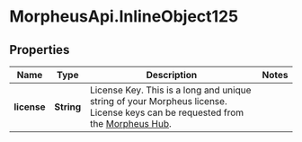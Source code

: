 # MorpheusApi.InlineObject125

## Properties

Name | Type | Description | Notes
------------ | ------------- | ------------- | -------------
**license** | **String** | License Key. This is a long and unique string of your Morpheus license. License keys can be requested from the [Morpheus Hub](https://morpheushub.com). | 


